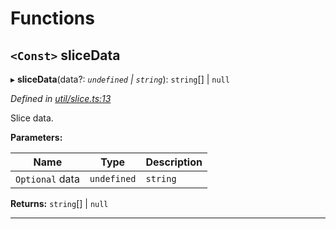 

# Functions

<a id="slicedata"></a>

## `<Const>` sliceData

▸ **sliceData**(data?: *`undefined` | `string`*): `string`[] | `null`

*Defined in [util/slice.ts:13](https://github.com/paritytech/js-libs/blob/6116e90/packages/abi/src/util/slice.ts#L13)*

Slice data.

**Parameters:**

| Name | Type | Description |
| ------ | ------ | ------ |
| `Optional` data | `undefined` | `string` |  Data to slice. |

**Returns:** `string`[] | `null`

___

